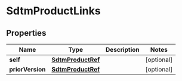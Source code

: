 

# SdtmProductLinks


## Properties

Name | Type | Description | Notes
------------ | ------------- | ------------- | -------------
**self** | [**SdtmProductRef**](SdtmProductRef.md) |  |  [optional]
**priorVersion** | [**SdtmProductRef**](SdtmProductRef.md) |  |  [optional]



